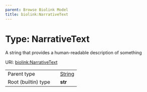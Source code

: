 ```yaml
---
parent: Browse Biolink Model
title: biolink:NarrativeText
---
```


# Type: NarrativeText


A string that provides a human-readable description of something

URI: [biolink:NarrativeText](https://w3id.org/biolink/vocab/NarrativeText)

|  |  |  |
| --- | --- | --- |
| Parent type | | [String](types/String.md) |
| Root (builtin) type | | **str** |
